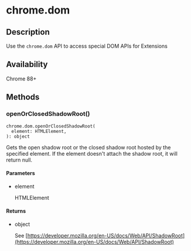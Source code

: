 # chrome.dom

## Description

Use the `chrome.dom` API to access special DOM APIs for Extensions

## Availability

Chrome 88+

## Methods

### openOrClosedShadowRoot()

```
chrome.dom.openOrClosedShadowRoot(
  element: HTMLElement,
): object
```

Gets the open shadow root or the closed shadow root hosted by the specified element. If the element doesn't attach the shadow root, it will return null.

#### Parameters

- element
  
  HTMLElement

#### Returns

- object
  
  See [https://developer.mozilla.org/en-US/docs/Web/API/ShadowRoot](https://developer.mozilla.org/en-US/docs/Web/API/ShadowRoot)
